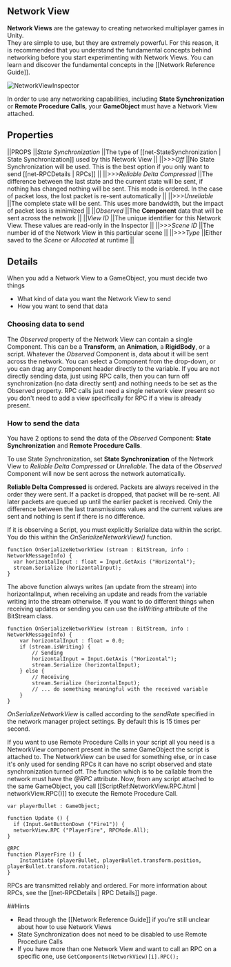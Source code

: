 ## Network View

**Network Views** are the gateway to creating networked multiplayer games in Unity.  
They are simple to use, but they are extremely powerful.  For this reason, it is recommended that you understand the fundamental concepts behind networking before you start experimenting with Network Views.  You can learn and discover the fundamental concepts in the [[Network Reference Guide]].


![NetworkViewInspector](http://docs.unity3d.com/Documentation/Images/manual/class-NetworkView-0.jpg)


In order to use any networking capabilities, including **State Synchronization** or **Remote Procedure Calls**, your **GameObject** must have a Network View attached.


## Properties

||PROPS
||*State Synchronization* ||The type of [[net-StateSynchronization | State Synchronization]] used by this Network View ||
||>>>*Off* ||No State Synchronization will be used. This is the best option if you only want to send [[net-RPCDetails | RPCs]] ||
||>>>*Reliable Delta Compressed* ||The difference between the last state and the current state will be sent, if nothing has changed nothing will be sent. This mode is ordered. In the case of packet loss, the lost packet is re-sent automatically ||
||>>>*Unreliable* ||The complete state will be sent. This uses more bandwidth, but the impact of packet loss is minimized ||
||*Observed* ||The **Component** data that will be sent across the network ||
||*View ID* ||The unique identifier for this Network View. These values are read-only in the Inspector ||
||>>>*Scene ID* ||The number id of the Network View in this particular scene ||
||>>>*Type* ||Either saved to the *Scene* or *Allocated* at runtime ||


## Details

When you add a Network View to a GameObject, you must decide two things

* What kind of data you want the Network View to send
* How you want to send that data


### Choosing data to send

The *Observed* property of the Network View can contain a single Component.  This can be a **Transform**, an **Animation**, a **RigidBody**, or a script.  Whatever the *Observed* Component is, data about it will be sent across the network. You can select a Component from the drop-down, or you can drag any Component header directly to the variable. If you are not directly sending data, just using RPC calls, then you can turn off synchronization (no data directly sent) and nothing needs to be set as the Observed property. RPC calls just need a single network view present so you don't need to add a view specifically for RPC if a view is already present.


### How to send the data

You have 2 options to send the data of the *Observed* Component: **State Synchronization** and **Remote Procedure Calls**.

To use State Synchronization, set **State Synchronization** of the Network View to *Reliable Delta Compressed* or *Unreliable*.  The data of the *Observed* Component will now be sent across the network automatically. 

**Reliable Delta Compressed** is ordered.  Packets are always received in the order they were sent.  If a packet is dropped, that packet will be re-sent.  All later packets are queued up until the earlier packet is received. Only the difference between the last transmissions values and the current values are sent and nothing is sent if there is no difference.

If it is observing a Script, you must explicitly Serialize data within the script.  You do this within the *OnSerializeNetworkView()* function.

    function OnSerializeNetworkView (stream : BitStream, info : NetworkMessageInfo) {
      var horizontalInput : float = Input.GetAxis ("Horizontal");
      stream.Serialize (horizontalInput);
    }

The above function always writes (an update from the stream) into horizontalInput, when receiving an update and reads from the variable writing into the stream otherwise. If you want to do different things when receiving updates or sending you can use the *isWriting* attribute of the BitStream class.

    function OnSerializeNetworkView (stream : BitStream, info : NetworkMessageInfo) {
	    var horizontalInput : float = 0.0;
    	if (stream.isWriting) {
		    // Sending
	    	horizontalInput = Input.GetAxis ("Horizontal");
		    stream.Serialize (horizontalInput);
	    } else {
    		// Receiving
		    stream.Serialize (horizontalInput);
		    // ... do something meaningful with the received variable
	    }
    }


*OnSerializeNetworkView* is called according to the *sendRate* specified in the network manager project settings. By default this is 15 times per second.

If you want to use Remote Procedure Calls in your script all you need is a NetworkView component present in the same GameObject the script is attached to. The NetworkView can be used for something else, or in case it's only used for sending RPCs it can have no script observed and state synchronization turned off. The function which is to be callable from the network must have the  *@RPC* attribute. Now, from any script attached to the same GameObject, you call [[ScriptRef:NetworkView.RPC.html | networkView.RPC()]] to execute the Remote Procedure Call.

    var playerBullet : GameObject;

    function Update () {
      if (Input.GetButtonDown ("Fire1")) {
      networkView.RPC ("PlayerFire", RPCMode.All);
    }

    @RPC
    function PlayerFire () { 
        Instantiate (playerBullet, playerBullet.transform.position, playerBullet.transform.rotation);
    }

RPCs are transmitted reliably and ordered. For more information about RPCs, see the [[net-RPCDetails | RPC Details]] page.


##Hints

* Read through the [[Network Reference Guide]] if you're still unclear about how to use Network Views
* State Synchronization does not need to be disabled to use Remote Procedure Calls
* If you have more than one Network View and want to call an RPC on a specific one, use `GetComponents(NetworkView)[i].RPC();`